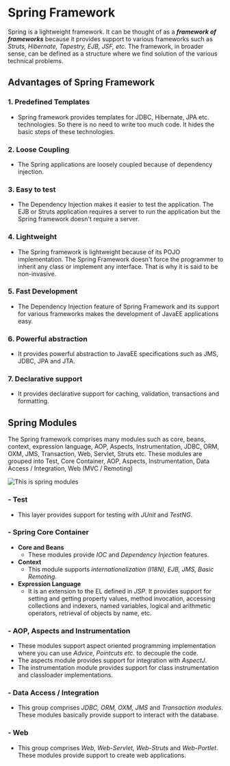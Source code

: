 # Spring Framework
Spring is a lightweight framework. It can be thought of as a ***framework of frameworks*** because it provides support to various frameworks such as *Struts, Hibernate, Tapestry, EJB, JSF, etc*. The framework, in broader sense, can be defined as a structure where we find solution of the various technical problems.
## Advantages of Spring Framework
### 1. **Predefined Templates**
   - Spring framework provides templates for JDBC, Hibernate, JPA etc. technologies. So there is no need to write too much code. It hides the basic steps of these technologies.
### 2. **Loose Coupling**
   - The Spring applications are loosely coupled because of dependency injection.
### 3. **Easy to test**
   - The Dependency Injection makes it easier to test the application. The EJB or Struts application requires a server to run the application but the Spring framework doesn't        require a server.
### 4. **Lightweight**
   - The Spring framework is lightweight because of its POJO implementation. The Spring Framework doesn't force the programmer to inherit any class or implement any interface.        That is why it is said to be non-invasive.
### 5. **Fast Development**
   - The Dependency Injection feature of Spring Framework and its support for various frameworks makes the development of JavaEE applications easy.
### 6. **Powerful abstraction**
   - It provides powerful abstraction to JavaEE specifications such as JMS, JDBC, JPA and JTA.
### 7. **Declarative support**
   - It provides declarative support for caching, validation, transactions and formatting.
## Spring Modules
The Spring framework comprises many modules such as core, beans, context, expression language, AOP, Aspects, Instrumentation, JDBC, ORM, OXM, JMS, Transaction, Web, Servlet, Struts etc. These modules are grouped into Test, Core Container, AOP, Aspects, Instrumentation, Data Access / Integration, Web (MVC / Remoting)

![This is spring modules](/image/spring-modules.png)

### - **Test**
  - This layer provides support for testing with *JUnit* and *TestNG*.
### - **Spring Core Container**
  - **Core and Beans**
    - These modules provide *IOC* and *Dependency Injection* features.
  - **Context**
    - This module supports *internationalization (I18N), EJB, JMS, Basic Remoting*.
  - **Expression Language**
    - It is an extension to the EL defined in *JSP*. It provides support for setting and getting property values, method invocation, accessing collections and indexers, named variables, logical and arithmetic operators, retrieval of objects by name, etc.
### - **AOP, Aspects and Instrumentation**
  - These modules support aspect oriented programming implementation where you can use *Advice, Pointcuts etc.* to decouple the code.
  - The aspects module provides support for integration with *AspectJ*.
  - The instrumentation module provides support for class instrumentation and classloader implementations.
### - **Data Access / Integration**
  - This group comprises *JDBC, ORM, OXM, JMS* and *Transaction modules*. These modules basically provide support to interact with the database.
### - **Web**
  - This group comprises *Web, Web-Servlet, Web-Struts* and *Web-Portlet*. These modules provide support to create web applications.
